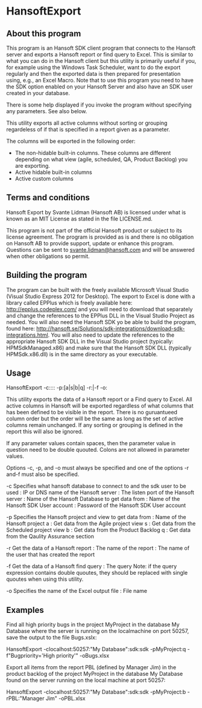 HansoftExport
=============

About this program
------------------
This program is an Hansoft SDK client program that connects to the Hansoft server and exports a Hansoft report or find query to Excel.  This is similar
to what you can do in the Hansoft client but this utility is primarily useful if you, for example using the Windows Task Scheduler, want to do
the export regularly and then the exported data is then prepared for presentation using, e.g., an Excel Macro. Note that to use this program you need
to have the SDK option enabled on your Hansoft Server and also have an SDK user created in your database.

There is some help displayed if you invoke the program without specifying any parameters. See also below.

This utility exports all active columns without sorting or grouping regardeless of if that is specified in a report given as a parameter.

The columns will be exported in the following order:
* The non-hidable built-in columns. These columns are different depending on what view (agile, scheduled, QA, Product Backlog) you are exporting. 
* Active hidable built-in columns
* Active custom columns

Terms and conditions
--------------------
Hansoft Export by Svante Lidman (Hansoft AB) is licensed under what is known as an MIT License as stated in the file LICENSE.md.

This program is not part of the official Hansoft product or subject to its license agreement.
The program is provided as is and there is no obligation on Hansoft AB to provide support, update or enhance this program.
Questions can be sent to svante.lidman@hansoft.com and will be answered when other obligations so permit.

Building the program
--------------------
The program can be built with the freely available Microsoft Visual Studio (Visual Studio Express 2012 for Desktop). The export to Excel is done
with a library called EPPlus which is freely available here: http://epplus.codeplex.com/ and you will need to download that separately and change the references
to the EPPlus DLL in the Visual Studio Project as needed. You will also need the Hansoft SDK yo be able to build the program, found here:
http://hansoft.se/Solutions/sdk-integrations/download-sdk-integrations.html. You will also need to update the references to the appropriate 
Hansoft SDK DLL in the Visual Studio project (typically: HPMSdkManaged.x86) and make sure that the Hansoft SDK DLL (typically HPMSdk.x86.dll) is
in the same directory as your executable.

Usage
-----
HansoftExport -c<server>:<port>:<database>:<sdk user>:<sdk password> -p<project>:[a|s|b|q] -r<report>:<user>|-f<query> -o:<file>

This utility exports the data of a Hansoft report or a Find query to Excel. All active columns in Hansoft will be exported
regardless of what columns that has been defined to be visible in the report. There is no guruantueed column order but the
order will be the same as long as the set of active columns remain unchanged. If any sorting or grouping is defined in the
report this will also be ignored.

If any parameter values contain spaces, then the parameter value in question need to be double quouted. Colons are not
allowed in parameter values.

Options -c, -p, and -o must always be specified and one of the options -r and-f must also be specified.

-c Specifies what hansoft database to connect to and the sdk user to be used
<server>       : IP or DNS name of the Hansoft server
<port>         : The listen port of the Hansoft server
<database>     : Name of the Hansoft Database to get data from
<sdk user>     : Name of the Hansoft SDK User account
<sdk password> : Password of the Hansoft SDK User account

-p Specifies the Hansoft project and view to get data from
<project>      : Name of the Hansoft project
a              : Get data from the Agile project view
s              : Get data from the Scheduled project view
b              : Get data from the Product Backlog
q              : Get data from the Qaulity Assurance section

-r Get the data of a Hansoft report
<report>       : The name of the report
<user>         : The name of the user that has created the report

-f Get the data of a Hansoft find query
<find>         : The query
Note: if the query expression contains double quoutes, they should be replaced with single quoutes when using this utility.

-o Specifies the name of the Excel output file
<file>         : File name


Examples
--------
Find all high priority bugs in the project MyProject in the database My Database where the server is running on the localmachine
on port 50257, save the output to the file Bugs.xslx:

HansoftExport -clocalhost:50257:"My Database":sdk:sdk -pMyProject:q -f"Bugpriority='High priority'" -oBugs.xlsx

Export all items from the report PBL (defined by Manager Jim) in the product backlog of the project MyProject in the database
My Database found on the server running on the local machine at port 50257:

HansoftExport -clocalhost:50257:"My Database":sdk:sdk -pMyProject:b -rPBL:"Manager Jim" -oPBL.xlsx

